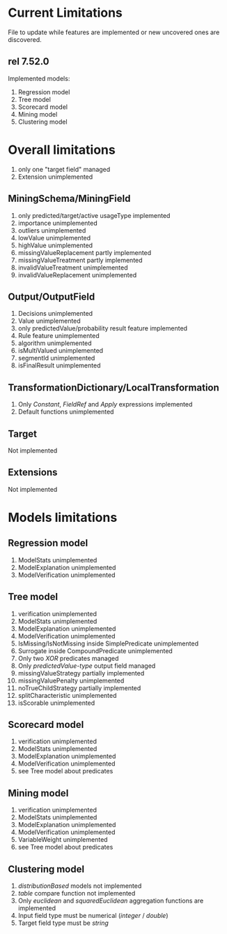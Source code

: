 <!--
  Licensed to the Apache Software Foundation (ASF) under one
  or more contributor license agreements.  See the NOTICE file
  distributed with this work for additional information
  regarding copyright ownership.  The ASF licenses this file
  to you under the Apache License, Version 2.0 (the
  "License"); you may not use this file except in compliance
  with the License.  You may obtain a copy of the License at

    http://www.apache.org/licenses/LICENSE-2.0

  Unless required by applicable law or agreed to in writing,
  software distributed under the License is distributed on an
  "AS IS" BASIS, WITHOUT WARRANTIES OR CONDITIONS OF ANY
  KIND, either express or implied.  See the License for the
  specific language governing permissions and limitations
  under the License.
  -->

Current Limitations
===================

File to update while features are implemented or new uncovered ones are discovered.

rel 7.52.0
----------

Implemented models:
1) Regression model
2) Tree model
3) Scorecard model
4) Mining model
5) Clustering model

Overall limitations
===================
1. only one "target field" managed
2. Extension unimplemented

MiningSchema/MiningField
------------------------
1. only predicted/target/active usageType implemented
2. importance unimplemented
3. outliers unimplemented
4. lowValue unimplemented
5. highValue unimplemented
6. missingValueReplacement partly implemented
7. missingValueTreatment partly implemented
8. invalidValueTreatment unimplemented
9. invalidValueReplacement unimplemented


Output/OutputField
------------------
1. Decisions unimplemented
2. Value unimplemented
3. only predictedValue/probability result feature implemented
4. Rule feature unimplemented   
5. algorithm unimplemented
6. isMultiValued unimplemented
7. segmentId unimplemented
8. isFinalResult unimplemented

TransformationDictionary/LocalTransformation
--------------------------------------------
1. Only _Constant_, _FieldRef_ and _Apply_ expressions implemented
2. Default functions unimplemented

Target
------
Not implemented

Extensions
----------
Not implemented

Models limitations
==================

Regression model
----------------
1. ModelStats unimplemented
2. ModelExplanation unimplemented
3. ModelVerification unimplemented

Tree model
----------
1. verification unimplemented
2. ModelStats unimplemented
3. ModelExplanation unimplemented
4. ModelVerification unimplemented
5. IsMissing/IsNotMissing inside SimplePredicate unimplemented
6. Surrogate inside CompoundPredicate unimplemented
7. Only two _XOR_ predicates managed
8. Only _predictedValue-type_ output field managed
9. missingValueStrategy partially implemented
10. missingValuePenalty unimplemented
11. noTrueChildStrategy partially implemented
12. splitCharacteristic unimplemented
13. isScorable unimplemented

Scorecard model
---------------
1. verification unimplemented
2. ModelStats unimplemented
3. ModelExplanation unimplemented
4. ModelVerification unimplemented
5. see Tree model about predicates


Mining model
------------
1. verification unimplemented
2. ModelStats unimplemented
3. ModelExplanation unimplemented
4. ModelVerification unimplemented
5. VariableWeight unimplemented   
5. see Tree model about predicates

Clustering model
----------------
1. _distributionBased_ models not implemented
2. _table_ compare function not implemented
3. Only _euclidean_ and _squaredEuclidean_ aggregation functions are implemented
4. Input field type must be numerical (_integer_ / _double_)
5. Target field type must be _string_

